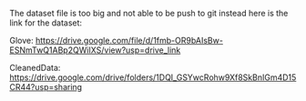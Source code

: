 The dataset file is too big and not able to be push to git instead here is the link for the dataset: 

Glove: https://drive.google.com/file/d/1fmb-OR9bAIsBw-ESNmTwQ1ABp2QWiIXS/view?usp=drive_link <br/>

CleanedData: https://drive.google.com/drive/folders/1DQI_GSYwcRohw9Xf8SkBnIGm4D15CR44?usp=sharing
